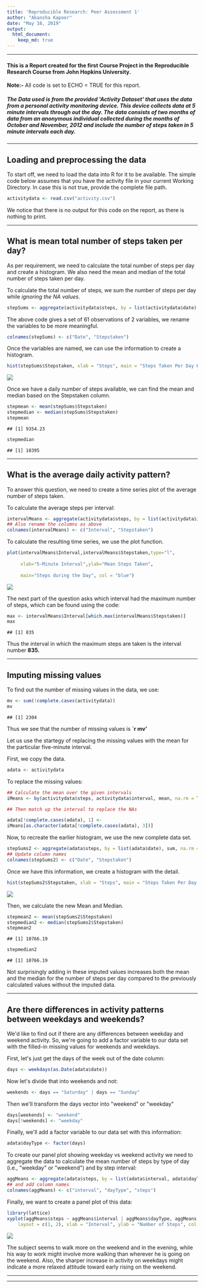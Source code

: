 ```yaml
---
title: 'Reproducible Research: Peer Assessment 1'
author: "Akansha Kapoor"
date: "May 16, 2019"
output: 
  html_document:
    keep_md: true
---
```


***

#### This is a Report created for the first Course Project in the Reproducible Research Course from John Hopkins University. 

**Note:-** All code is set to ECHO = TRUE for this report. 

##### The Data used is from the provided **'Activity Dataset'** that uses the data from a personal activity monitoring device. This device collects data at 5 minute intervals through out the day. The data consists of two months of data from an anonymous individual collected during the months of October and November, 2012 and include the number of steps taken in 5 minute intervals each day.

***

## Loading and preprocessing the data


To start off, we need to load the data into R for it to be available. The simple code below assumes that you have the activity file in your current Working Directory. In case this is not true, provide the complete file path. 


```r
activitydata <- read.csv("activity.csv")
```

We notice that there is no output for this code on the report, as there is nothing to print. 

***

## What is mean total number of steps taken per day?


As per requirement, we need to calculate the total number of steps per day and create a histogram. We also need the mean and median of the total number of steps taken per day.


To calculate the total number of steps, we sum the number of steps per day while *ignoring the NA values*. 



```r
stepSums <- aggregate(activitydata$steps, by = list(activitydata$date), sum, na.rm = TRUE)
```


The above code gives a set of 61 observations of 2 variables, we rename the variables to be more meaningful. 


```r
colnames(stepSums) <- c("Date", "Stepstaken")
```


Once the variables are named, we can use the information to create a histogram. 



```r
hist(stepSums$Stepstaken, xlab = "Steps", main = "Steps Taken Per Day Histogram", col = "cyan2")
```

![](Reproducible_Research_PA1_files/figure-html/unnamed-chunk-4-1.png)<!-- -->

Once we have a daily number of steps available, we can find the mean and median based on the Stepstaken column. 



```r
stepmean <- mean(stepSums$Stepstaken)
stepmedian <- median(stepSums$Stepstaken)
stepmean
```

```
## [1] 9354.23
```

```r
stepmedian
```

```
## [1] 10395
```


***

## What is the average daily activity pattern?


To answer this question, we need to create a time series plot of the average number of steps taken.

To calculate the average steps per interval:



```r
intervalMeans <- aggregate(activitydata$steps, by = list(activitydata$interval), mean, na.rm = TRUE)
## Also rename the columns as above
colnames(intervalMeans) <- c("Interval", "Stepstaken")
```


To calculate the resulting time series, we use the plot function. 



```r
plot(intervalMeans$Interval,intervalMeans$Stepstaken,type="l", 
     
     xlab="5-Minute Interval",ylab="Mean Steps Taken",
     
     main="Steps during the Day", col = "blue")
```

![](Reproducible_Research_PA1_files/figure-html/unnamed-chunk-7-1.png)<!-- -->

The next part of the question asks which interval had the maximum number of steps, which can be found using the code:



```r
max <- intervalMeans$Interval[which.max(intervalMeans$Stepstaken)]
max
```

```
## [1] 835
```


Thus the interval in which the maximum steps are taken is the interval number **835.**

***

## Imputing missing values

To find out the number of missing values in the data, we use:


```r
mv <- sum(!complete.cases(activitydata))
mv
```

```
## [1] 2304
```

Thus we see that the number of missing values is **`r mv'**

Let us use the startegy of replacing the missing values with the mean for the particular five-minute interval. 

First, we copy the data. 


```r
adata <- activitydata
```

To replace the missing values:


```r
## Calculate the mean over the given intervals
iMeans <- by(activitydata$steps, activitydata$interval, mean, na.rm = TRUE)

## Then match up the interval to replace the NAs

adata[!complete.cases(adata), 1] <- 
iMeans[as.character(adata[!complete.cases(adata), 3])]
```

Now, to recreate the earlier histogram, we use the new complete data set. 


```r
stepSums2 <- aggregate(adata$steps, by = list(adata$date), sum, na.rm = TRUE)
## Update column names
colnames(stepSums2) <- c("Date", "Stepstaken")
```

Once we have this information, we create a histogram with the detail. 


```r
hist(stepSums2$Stepstaken, xlab = "Steps", main = "Steps Taken Per Day Histogram", col = "aquamarine")
```

![](Reproducible_Research_PA1_files/figure-html/unnamed-chunk-13-1.png)<!-- -->

Then, we calculate the new Mean and Median. 


```r
stepmean2 <- mean(stepSums2$Stepstaken)
stepmedian2 <- median(stepSums2$Stepstaken)
stepmean2
```

```
## [1] 10766.19
```

```r
stepmedian2
```

```
## [1] 10766.19
```


Not surprisingly adding in these imputed values increases both the mean and the median for the number of steps per day compared to the previously calculated values without the imputed data.

***

## Are there differences in activity patterns between weekdays and weekends?

We'd like to find out if there are any differences between weekday and weekend activity. So, we're going to add a factor variable to our data set with the filled-in missing values for weekends and weekdays.

First, let's just get the days of the week out of the date column:


```r
days <- weekdays(as.Date(adata$date))
```

Now let's divide that into weekends and not:


```r
weekends <- days == "Saturday" | days == "Sunday"
```

Then we'll transform the days vector into "weekend" or "weekday"


```r
days[weekends] <- "weekend"
days[!weekends] <- "weekday"
```

Finally, we'll add a factor variable to our data set with this information:


```r
adata$dayType <- factor(days)
```

To create our panel plot showing weekday vs weekend activity we need to aggregate the data to calculate the mean number of steps by type of day (i.e., "weekday" or "weekend") and by step interval:


```r
aggMeans <- aggregate(adata$steps, by = list(adata$interval, adata$dayType), mean)
## and add column names
colnames(aggMeans) <- c("interval", "dayType", "steps")
```

Finally, we want to create a panel plot of this data:


```r
library(lattice)
xyplot(aggMeans$steps ~ aggMeans$interval | aggMeans$dayType, aggMeans, type = "l", 
    layout = c(1, 2), xlab = "Interval", ylab = "Number of Steps", col = "darkcyan")
```

![](Reproducible_Research_PA1_files/figure-html/unnamed-chunk-20-1.png)<!-- -->

The subject seems to walk more on the weekend and in the evening, while his way to work might involve more walking than wherever he is going on the weekend. Also, the sharper increase in activity on weekdays might indicate a more relaxed attitude toward early rising on the weekend.

***
***



